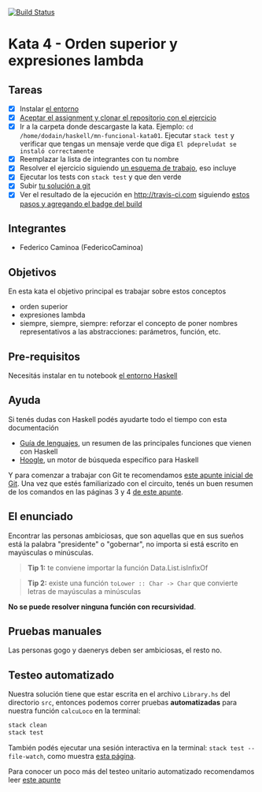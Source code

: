 [![Build Status](https://travis-ci.com/pdep-mn-utn/kata-04-funcional-FedericoCaminoa.svg?token=MBMKqBcpzwHm1TL1k626&branch=master)](https://travis-ci.com/pdep-mn-utn/kata-04-funcional-FedericoCaminoa)

# Kata 4 - Orden superior y expresiones lambda

## Tareas

- [x] Instalar [el entorno](https://github.com/pdep-utn/enunciados-miercoles-noche/blob/master/pages/haskell/entorno.md)
- [x] [Aceptar el assignment y clonar el repositorio con el ejercicio](https://github.com/pdep-utn/enunciados-miercoles-noche/blob/master/pages/katas/katas-guia.md)
- [x] Ir a la carpeta donde descargaste la kata. Ejemplo: `cd /home/dodain/haskell/mn-funcional-kata01`. Ejecutar `stack test` y verificar que tengas un mensaje verde que diga `El pdepreludat se instaló correctamente`
- [x] Reemplazar la lista de integrantes con tu nombre
- [x] Resolver el ejercicio siguiendo [un esquema de trabajo](https://github.com/pdep-utn/enunciados-miercoles-noche/blob/master/pages/haskell/trabajo.md), eso incluye
- [x] Ejecutar los tests con `stack test` y que den verde
- [x] Subir [tu solución a git](https://github.com/pdep-utn/enunciados-miercoles-noche/blob/master/pages/git/resolverConflictos.md)
- [x] Ver el resultado de la ejecución en http://travis-ci.com siguiendo [estos pasos y agregando el badge del build](https://github.com/pdep-utn/enunciados-miercoles-noche/blob/master/pages/katas/kata-ci-travis.md)

## Integrantes

- Federico Caminoa (FedericoCaminoa)

## Objetivos

En esta kata el objetivo principal es trabajar sobre estos conceptos

- orden superior
- expresiones lambda
- siempre, siempre, siempre: reforzar el concepto de poner nombres representativos a las abstracciones: parámetros, función, etc.

## Pre-requisitos

Necesitás instalar en tu notebook [el entorno Haskell](https://github.com/pdep-utn/enunciados-miercoles-noche/blob/master/pages/haskell/entorno.md)

## Ayuda

Si tenés dudas con Haskell podés ayudarte todo el tiempo con esta documentación

- [Guía de lenguajes](https://docs.google.com/document/d/1oJ-tyQJoBtJh0kFcsV9wSUpgpopjGtoyhJdPUdjFIJQ/edit?usp=sharing), un resumen de las principales funciones que vienen con Haskell
- [Hoogle](https://www.haskell.org/hoogle/), un motor de búsqueda específico para Haskell

Y para comenzar a trabajar con Git te recomendamos [este apunte inicial de Git](https://docs.google.com/document/d/1ozqfYCwt-37stynmgAd5wJlNOFKWYQeIZoeqXpAEs0I/edit). Una vez que estés familiarizado con el circuito, tenés un buen resumen de los comandos en las páginas 3 y 4 [de este apunte](https://docs.google.com/document/d/147cqUY86wWVoJ86Ce0NoX1R78CwoCOGZtF7RugUvzFg/edit#).

## El enunciado

Encontrar las personas ambiciosas, que son aquellas que en sus sueños está la palabra "presidente" o "gobernar", no importa si está escrito en mayúsculas o minúsculas.

> **Tip 1:** te conviene importar la función Data.List.isInfixOf

> **Tip 2:** existe una función `toLower :: Char -> Char` que convierte letras de mayúsculas a minúsculas

**No se puede resolver ninguna función con recursividad**.

## Pruebas manuales

Las personas gogo y daenerys deben ser ambiciosas, el resto no.

## Testeo automatizado

Nuestra solución tiene que estar escrita en el archivo `Library.hs` del directorio `src`, entonces podemos correr pruebas **automatizadas** para nuestra función `calcuLoco` en la terminal:

```bash
stack clean
stack test
```

También podés ejecutar una sesión interactiva en la terminal: `stack test --file-watch`, como muestra [esta página](https://github.com/pdep-utn/enunciados-miercoles-noche/blob/master/pages/haskell/trabajo.md).

Para conocer un poco más del testeo unitario automatizado recomendamos leer [este apunte](https://docs.google.com/document/d/17EPSZSw7oY_Rv2VjEX2kMZDFklMOcDVVxyve9HSG0mE/edit#)
